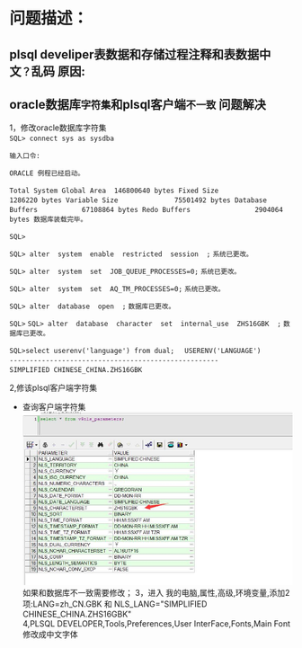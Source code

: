 问题描述：
==========
plsql develiper表数据和存储过程注释和表数据中文`？`乱码
原因:
---------
oracle数据库`字符集`和plsql客户端`不一致`
问题解决<br>
--------
1，修改oracle数据库字符集<br>
`SQL> connect sys as sysdba`

`输入口令:`

`ORACLE 例程已经启动。`

`Total System Global Area  146800640 bytes
Fixed Size                  1286220 bytes
Variable Size              75501492 bytes
Database Buffers           67108864 bytes
Redo Buffers                2904064 bytes
数据库装载完毕。`

`SQL>`

`SQL> alter  system  enable  restricted  session  ;`
`系统已更改。`

`SQL> alter  system  set  JOB_QUEUE_PROCESSES=0;`
`系统已更改。`

`SQL> alter  system  set  AQ_TM_PROCESSES=0;`
`系统已更改。`

`SQL> alter  database  open  ;`
`数据库已更改。`

`SQL>`
`SQL> alter  database  character  set  internal_use  ZHS16GBK  ;`
`数据库已更改。`

`SQL>select userenv('language') from dual;  `
`USERENV('LANGUAGE')  `<br>
`----------------------------------------------------`<br>
`SIMPLIFIED CHINESE_CHINA.ZHS16GBK`

2,修该plsql客户端字符集<br>
* 查询客户端字符集
![客户端字符集](https://github.com/hhua161031/ORACLE/blob/master/image/字符.jpg)<br>
如果和数据库不一致需要修改；
3，进入 我的电脑,属性,高级,环境变量,添加2项:LANG=zh_CN.GBK 和 NLS_LANG="SIMPLIFIED CHINESE_CHINA.ZHS16GBK" <br>
4,PLSQL DEVELOPER,Tools,Preferences,User InterFace,Fonts,Main Font 修改成中文字体
